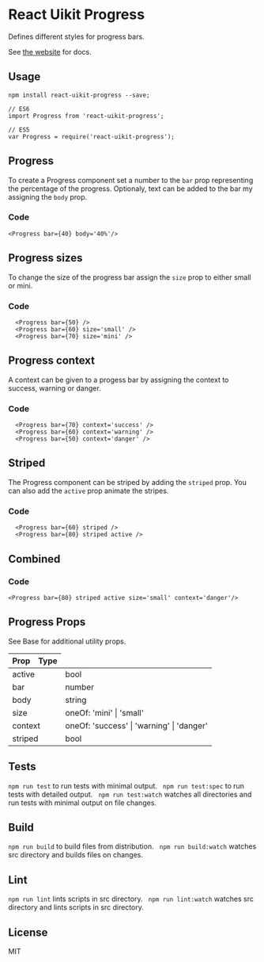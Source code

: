 # React Uikit Progress

Defines different styles for progress bars.

See [the website](http://otissv.github.io/react-uikit-components) for docs.

## Usage

    npm install react-uikit-progress --save;

    // ES6
    import Progress from 'react-uikit-progress';

    // ES5
    var Progress = require('react-uikit-progress');

## Progress

To create a Progress component set a number to the `bar` prop representing the percentage of the progress. Optionaly, text can be added to the bar my assigning the `body` prop.



### Code

    <Progress bar={40} body='40%'/>

## Progress sizes

To change the size of the progress bar assign the `size` prop to either small or mini.



### Code

      <Progress bar={50} />
      <Progress bar={60} size='small' />
      <Progress bar={70} size='mini' />

## Progress context

A context can be given to a progess bar by assigning the context to success, warning or danger.



### Code

      <Progress bar={70} context='success' />
      <Progress bar={60} context='warning' />
      <Progress bar={50} context='danger' />

## Striped

The Progress component can be striped by adding the `striped` prop. You can also add the `active` prop animate the stripes.



### Code

      <Progress bar={60} striped />
      <Progress bar={80} striped active />

## Combined



### Code

    <Progress bar={80} striped active size='small' context='danger'/>

## Progress Props

See Base for additional utility props.

<table class="uk-table" data-kitid="cj4n6eaw1000h9hufiiobv9qm">

<thead>

<tr>

<th>Prop</th>

<th>Type</th>

</tr>

</thead>

<tbody>

<tr data-kitid="tablerow-0-cj4n6eaw1000h9hufiiobv9qm">

<td colspan="2" data-kitid="tabledata-[0, 0]-cj4n6eaw1000h9hufiiobv9qm">active</td>

<td data-kitid="tabledata-[0, 1]-cj4n6eaw1000h9hufiiobv9qm">bool</td>

</tr>

<tr data-kitid="tablerow-1-cj4n6eaw1000h9hufiiobv9qm">

<td colspan="2" data-kitid="tabledata-[1, 0]-cj4n6eaw1000h9hufiiobv9qm">bar</td>

<td data-kitid="tabledata-[1, 1]-cj4n6eaw1000h9hufiiobv9qm">number</td>

</tr>

<tr data-kitid="tablerow-2-cj4n6eaw1000h9hufiiobv9qm">

<td colspan="2" data-kitid="tabledata-[2, 0]-cj4n6eaw1000h9hufiiobv9qm">body</td>

<td data-kitid="tabledata-[2, 1]-cj4n6eaw1000h9hufiiobv9qm">string</td>

</tr>

<tr data-kitid="tablerow-3-cj4n6eaw1000h9hufiiobv9qm">

<td colspan="2" data-kitid="tabledata-[3, 0]-cj4n6eaw1000h9hufiiobv9qm">size</td>

<td data-kitid="tabledata-[3, 1]-cj4n6eaw1000h9hufiiobv9qm">oneOf: 'mini' | 'small'</td>

</tr>

<tr data-kitid="tablerow-4-cj4n6eaw1000h9hufiiobv9qm">

<td colspan="2" data-kitid="tabledata-[4, 0]-cj4n6eaw1000h9hufiiobv9qm">context</td>

<td data-kitid="tabledata-[4, 1]-cj4n6eaw1000h9hufiiobv9qm">oneOf: 'success' | 'warning' | 'danger'</td>

</tr>

<tr data-kitid="tablerow-5-cj4n6eaw1000h9hufiiobv9qm">

<td colspan="2" data-kitid="tabledata-[5, 0]-cj4n6eaw1000h9hufiiobv9qm">striped</td>

<td data-kitid="tabledata-[5, 1]-cj4n6eaw1000h9hufiiobv9qm">bool</td>

</tr>

</tbody>

</table>

## Tests

`npm run test` to run tests with minimal output.  
`npm run test:spec` to run tests with detailed output.  
`npm run test:watch` watches all directories and run tests with minimal output on file changes.  

## Build
`npm run build` to build files from distribution.  
`npm run build:watch` watches src directory and builds files on changes.  

## Lint
`npm run lint` lints scripts in src directory.  
`npm run lint:watch` watches src directory and lints scripts in src directory.  

## License
MIT